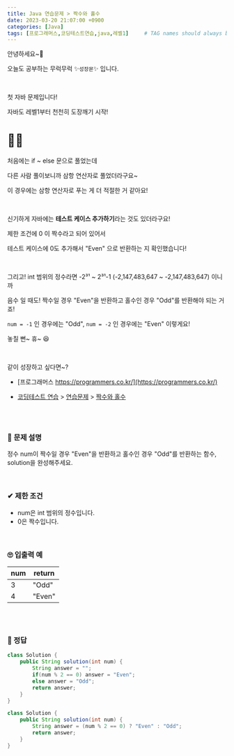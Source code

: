 ```yaml
---
title: Java 연습문제 > 짝수와 홀수
date: 2023-03-20 21:07:00 +0900
categories: [Java]
tags: [프로그래머스,코딩테스트연습,java,레벨1]     # TAG names should always be lowercase
---
```



안녕하세요~👋

오늘도 공부하는 무럭무럭 ✨`성장몬`✨ 입니다. 

<br>

첫 자바 문제입니다!

자바도 레벨1부터 천천히 도장깨기 시작!

<h1>🤸‍♀️</h1>

처음에는 if ~ else 문으로 풀었는데

다른 사람 풀이보니까 삼항 연산자로 풀었더라구요~

이 경우에는 삼항 연산자로 푸는 게 더 적절한 거 같아요!

<br>

신기하게 자바에는 **테스트 케이스 추가하기**라는 것도 있더라구요!

제한 조건에 0 이 짝수라고 되어 있어서

테스트 케이스에 0도 추가해서 "Even" 으로 반환하는 지 확인했습니다!

<br>

그리고! int 범위의 정수라면 -2³¹ ~ 2³¹-1 (-2,147,483,647 ~ -2,147,483,647) 이니까

음수 일 때도! 짝수일 경우 "Even"을 반환하고 홀수인 경우 "Odd"를 반환해야 되는 거죠!

`num = -1` 인 경우에는 "Odd", `num = -2` 인 경우에는 "Even" 이렇게요!

놓칠 뻔~ 휴~ 😆

<br>

같이 성장하고 싶다면~?

+ [프로그래머스 https://programmers.co.kr/](https://programmers.co.kr/)

+ [코딩테스트 연습](https://school.programmers.co.kr/learn/challenges) > [연습문제](https://school.programmers.co.kr/learn/challenges) > [짝수와 홀수](https://school.programmers.co.kr/learn/courses/30/lessons/12937)

<br>

<br>

### 📝 **문제 설명**

정수 num이 짝수일 경우 "Even"을 반환하고 홀수인 경우 "Odd"를 반환하는 함수, solution을 완성해주세요.

<br>

### ✔ **제한 조건**

- num은 int 범위의 정수입니다.
- 0은 짝수입니다.

<br>

### 🙄 **입출력 예**

| num  | return |
| ---- | ------ |
| 3    | "Odd"  |
| 4    | "Even" |

<br>

<br>

### 💖 정답

```java
class Solution {
    public String solution(int num) {
        String answer = "";
        if(num % 2 == 0) answer = "Even";
        else answer = "Odd";
        return answer;
    }
}
```

```java
class Solution {
    public String solution(int num) {
        String answer = (num % 2 == 0) ? "Even" : "Odd";
        return answer;
    }
}
```